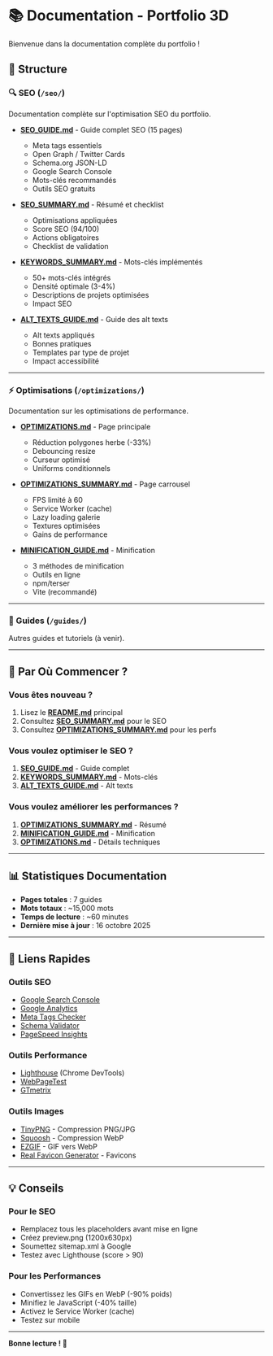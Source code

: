 # 📚 Documentation - Portfolio 3D

Bienvenue dans la documentation complète du portfolio !

## 📂 Structure

### 🔍 SEO (`/seo/`)
Documentation complète sur l'optimisation SEO du portfolio.

- **[SEO_GUIDE.md](seo/SEO_GUIDE.md)** - Guide complet SEO (15 pages)
  - Meta tags essentiels
  - Open Graph / Twitter Cards
  - Schema.org JSON-LD
  - Google Search Console
  - Mots-clés recommandés
  - Outils SEO gratuits

- **[SEO_SUMMARY.md](seo/SEO_SUMMARY.md)** - Résumé et checklist
  - Optimisations appliquées
  - Score SEO (94/100)
  - Actions obligatoires
  - Checklist de validation

- **[KEYWORDS_SUMMARY.md](seo/KEYWORDS_SUMMARY.md)** - Mots-clés implémentés
  - 50+ mots-clés intégrés
  - Densité optimale (3-4%)
  - Descriptions de projets optimisées
  - Impact SEO

- **[ALT_TEXTS_GUIDE.md](seo/ALT_TEXTS_GUIDE.md)** - Guide des alt texts
  - Alt texts appliqués
  - Bonnes pratiques
  - Templates par type de projet
  - Impact accessibilité

---

### ⚡ Optimisations (`/optimizations/`)
Documentation sur les optimisations de performance.

- **[OPTIMIZATIONS.md](optimizations/OPTIMIZATIONS.md)** - Page principale
  - Réduction polygones herbe (-33%)
  - Debouncing resize
  - Curseur optimisé
  - Uniforms conditionnels

- **[OPTIMIZATIONS_SUMMARY.md](optimizations/OPTIMIZATIONS_SUMMARY.md)** - Page carrousel
  - FPS limité à 60
  - Service Worker (cache)
  - Lazy loading galerie
  - Textures optimisées
  - Gains de performance

- **[MINIFICATION_GUIDE.md](optimizations/MINIFICATION_GUIDE.md)** - Minification
  - 3 méthodes de minification
  - Outils en ligne
  - npm/terser
  - Vite (recommandé)

---

### 📖 Guides (`/guides/`)
Autres guides et tutoriels (à venir).

---

## 🎯 Par Où Commencer ?

### Vous êtes nouveau ?
1. Lisez le **[README.md](../README.md)** principal
2. Consultez **[SEO_SUMMARY.md](seo/SEO_SUMMARY.md)** pour le SEO
3. Consultez **[OPTIMIZATIONS_SUMMARY.md](optimizations/OPTIMIZATIONS_SUMMARY.md)** pour les perfs

### Vous voulez optimiser le SEO ?
1. **[SEO_GUIDE.md](seo/SEO_GUIDE.md)** - Guide complet
2. **[KEYWORDS_SUMMARY.md](seo/KEYWORDS_SUMMARY.md)** - Mots-clés
3. **[ALT_TEXTS_GUIDE.md](seo/ALT_TEXTS_GUIDE.md)** - Alt texts

### Vous voulez améliorer les performances ?
1. **[OPTIMIZATIONS_SUMMARY.md](optimizations/OPTIMIZATIONS_SUMMARY.md)** - Résumé
2. **[MINIFICATION_GUIDE.md](optimizations/MINIFICATION_GUIDE.md)** - Minification
3. **[OPTIMIZATIONS.md](optimizations/OPTIMIZATIONS.md)** - Détails techniques

---

## 📊 Statistiques Documentation

- **Pages totales** : 7 guides
- **Mots totaux** : ~15,000 mots
- **Temps de lecture** : ~60 minutes
- **Dernière mise à jour** : 16 octobre 2025

---

## 🔗 Liens Rapides

### Outils SEO
- [Google Search Console](https://search.google.com/search-console)
- [Google Analytics](https://analytics.google.com/)
- [Meta Tags Checker](https://metatags.io/)
- [Schema Validator](https://validator.schema.org/)
- [PageSpeed Insights](https://pagespeed.web.dev/)

### Outils Performance
- [Lighthouse](https://developers.google.com/web/tools/lighthouse) (Chrome DevTools)
- [WebPageTest](https://www.webpagetest.org/)
- [GTmetrix](https://gtmetrix.com/)

### Outils Images
- [TinyPNG](https://tinypng.com/) - Compression PNG/JPG
- [Squoosh](https://squoosh.app/) - Compression WebP
- [EZGIF](https://ezgif.com/gif-to-webp) - GIF vers WebP
- [Real Favicon Generator](https://realfavicongenerator.net/) - Favicons

---

## 💡 Conseils

### Pour le SEO
- Remplacez tous les placeholders avant mise en ligne
- Créez preview.png (1200x630px)
- Soumettez sitemap.xml à Google
- Testez avec Lighthouse (score > 90)

### Pour les Performances
- Convertissez les GIFs en WebP (-90% poids)
- Minifiez le JavaScript (-40% taille)
- Activez le Service Worker (cache)
- Testez sur mobile

---

**Bonne lecture ! 📖**
